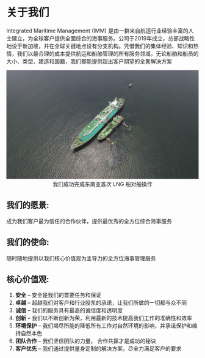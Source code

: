 # 关于我们

Integrated Maritime Management (IMM) 是由一群来自航运行业经验丰富的人士建立，为全球客户提供全面综合的海事服务。公司于2019年成立，总部战略性地设于新加坡，并在全球关键地点设有分支机构。凭借我们的集体经验、知识和热情，我们以最合理的成本提供航运和船舶管理的所有服务领域。无论船舶和船员的大小、类型、建造和国籍，我们都能提供超出客户期望的全套解决方案
<center>

![LNG WORK](./img/lng.jpg)
我们成功完成东南亚首次 LNG 船对船操作
</center>

## 我们的愿景: 
成为我们客户最为信任的合作伙伴，提供最优秀的全方位综合海事服务
## 我们的使命:
随时随地提供以我们核心价值观为主导力的全方位海事管理服务 
## 核心价值观:
1. **安全** – 安全是我们的首要任务和保证
2. **卓越** – 超越我们对客户和行业股东的承诺，让我们所做的一切都与众不同
3. **诚信** – 我们的服务具有最高的诚信度和透明度
4. **创新** – 我们以不断创新为荣，利用最新的技术提高我们工作的准确性和效率
5. **环境保护** – 我们竭尽所能的降低所有工作对自然环境的影响，并承诺保护和维持自然本色
6. **团队合作** – 我们坚信团队的力量， 合作共赢才是成功的秘诀 
7. **客户优先** – 我们通过提供量身定制的解决方案，尽全力满足客户的要求